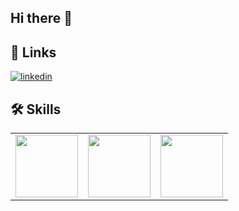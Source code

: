 ## Hi there 👋

<!--
**mojtabavi99/mojtabavi99** is a ✨ _special_ ✨ repository because its `README.md` (this file) appears on your GitHub profile.

Here are some ideas to get you started:

- 🔭 I’m currently working on ...
- 🌱 I’m currently learning ...
- 👯 I’m looking to collaborate on ...
- 🤔 I’m looking for help with ...
- 💬 Ask me about ...
- 📫 How to reach me: ...
- 😄 Pronouns: ...
- ⚡ Fun fact: ...
-->

## 🔗 Links
[![linkedin](https://img.shields.io/badge/linkedin-0A66C2?style=for-the-badge&logo=linkedin&logoColor=white)]([https://www.linkedin.com/in/](https://www.linkedin.com/in/mahdi-mojtabavi-b68381206))

## 🛠 Skills
<table>
  <tr>
    <td><img src="https://cdn.iconscout.com/icon/free/png-256/php-99-1175127.png" width="100"></td>
    <td><img src="https://cdn.iconscout.com/icon/free/png-256/python-226015.png" width="100"></td>
    <td><img src="https://cdn.iconscout.com/icon/free/png-64/javascript-24-1174950.png" width="100"></td>
  </tr>
</table>
